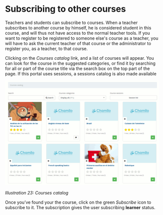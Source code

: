 # Subscribing to other courses

Teachers and students can subscribe to courses. When a teacher subscribes to another course by himself, he is considered student in this course, and will thus not have access to the normal teacher tools. If you want to register to be registered to someone else's course as a teacher, you will have to ask the current teacher of that course or the administrator to register you, as a teacher, to that course.

Clicking on the _Courses catalog_ link, and a list of courses will appear. You can look for the course in the suggested categories, or find it by searching for all or part of the course title via the search box on the top part of the page. If this portal uses sessions, a sessions catalog is also made available

![](../../.gitbook/assets/images21%20%283%29.png)

_Illustration 23: Courses catalog_

Once you’ve found your the course, click on the green _Subscribe_ icon to subscribe to it. The subscription gives the user subscribing **learner** status.

